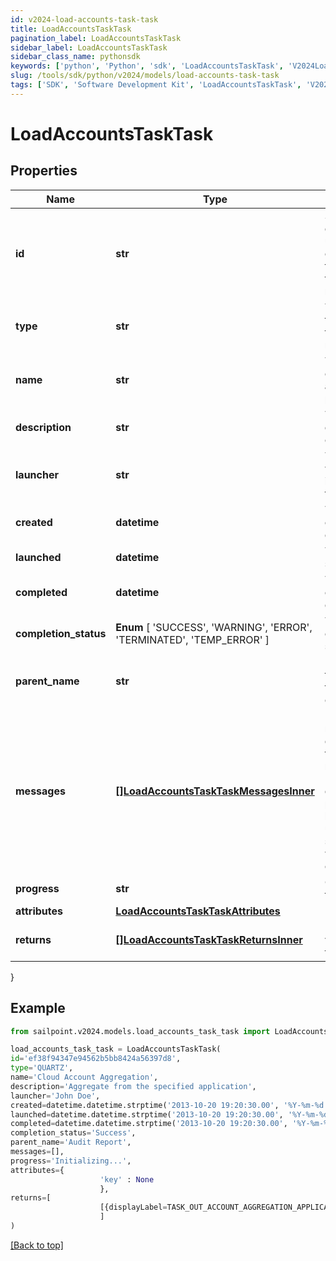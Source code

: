 ```yaml
---
id: v2024-load-accounts-task-task
title: LoadAccountsTaskTask
pagination_label: LoadAccountsTaskTask
sidebar_label: LoadAccountsTaskTask
sidebar_class_name: pythonsdk
keywords: ['python', 'Python', 'sdk', 'LoadAccountsTaskTask', 'V2024LoadAccountsTaskTask'] 
slug: /tools/sdk/python/v2024/models/load-accounts-task-task
tags: ['SDK', 'Software Development Kit', 'LoadAccountsTaskTask', 'V2024LoadAccountsTaskTask']
---
```


# LoadAccountsTaskTask


## Properties

Name | Type | Description | Notes
------------ | ------------- | ------------- | -------------
**id** | **str** | System-generated unique ID of the task this taskStatus represents | [optional] 
**type** | **str** | Type of task this task represents | [optional] 
**name** | **str** | The name of the aggregation process | [optional] 
**description** | **str** | The description of the task | [optional] 
**launcher** | **str** | The user who initiated the task | [optional] 
**created** | **datetime** | The Task creation date | [optional] 
**launched** | **datetime** | The task start date | [optional] 
**completed** | **datetime** | The task completion date | [optional] 
**completion_status** |  **Enum** [  'SUCCESS',    'WARNING',    'ERROR',    'TERMINATED',    'TEMP_ERROR' ] | Task completion status. | [optional] 
**parent_name** | **str** | Name of the parent task if exists. | [optional] 
**messages** | [**[]LoadAccountsTaskTaskMessagesInner**](load-accounts-task-task-messages-inner) | List of the messages dedicated to the report.  From task definition perspective here usually should be warnings or errors. | [optional] 
**progress** | **str** | Current task state. | [optional] 
**attributes** | [**LoadAccountsTaskTaskAttributes**](load-accounts-task-task-attributes) |  | [optional] 
**returns** | [**[]LoadAccountsTaskTaskReturnsInner**](load-accounts-task-task-returns-inner) | Return values from the task | [optional] 
}

## Example

```python
from sailpoint.v2024.models.load_accounts_task_task import LoadAccountsTaskTask

load_accounts_task_task = LoadAccountsTaskTask(
id='ef38f94347e94562b5bb8424a56397d8',
type='QUARTZ',
name='Cloud Account Aggregation',
description='Aggregate from the specified application',
launcher='John Doe',
created=datetime.datetime.strptime('2013-10-20 19:20:30.00', '%Y-%m-%d %H:%M:%S.%f'),
launched=datetime.datetime.strptime('2013-10-20 19:20:30.00', '%Y-%m-%d %H:%M:%S.%f'),
completed=datetime.datetime.strptime('2013-10-20 19:20:30.00', '%Y-%m-%d %H:%M:%S.%f'),
completion_status='Success',
parent_name='Audit Report',
messages=[],
progress='Initializing...',
attributes={
                    'key' : None
                    },
returns=[
                    [{displayLabel=TASK_OUT_ACCOUNT_AGGREGATION_APPLICATIONS, attributeName=applications}, {displayLabel=TASK_OUT_ACCOUNT_AGGREGATION_TOTAL, attributeName=total}, {displayLabel=TASK_OUT_ACCOUNT_AGGREGATION_OPTIMIZED, attributeName=optimizedAggregation}, {displayLabel=TASK_OUT_ACCOUNT_AGGREGATION_IGNORED, attributeName=ignored}, {displayLabel=TASK_OUT_UNCHANGED_ACCOUNTS, attributeName=optimized}, {displayLabel=TASK_OUT_ACCOUNT_AGGREGATION_CREATED, attributeName=created}, {displayLabel=TASK_OUT_ACCOUNT_AGGREGATION_UPDATED, attributeName=updated}, {displayLabel=TASK_OUT_ACCOUNT_AGGREGATION_DELETED, attributeName=deleted}, {displayLabel=TASK_OUT_ACCOUNT_AGGREGATION_MANAGER_CHANGES, attributeName=managerChanges}, {displayLabel=TASK_OUT_ACCOUNT_AGGREGATION_BUSINESS_ROLE_CHANGES, attributeName=detectedRoleChanges}, {displayLabel=TASK_OUT_ACCOUNT_AGGREGATION_EXCEPTION_CHANGES, attributeName=exceptionChanges}, {displayLabel=TASK_OUT_ACCOUNT_AGGREGATION_POLICIES, attributeName=policies}, {displayLabel=TASK_OUT_ACCOUNT_AGGREGATION_POLICY_VIOLATIONS, attributeName=policyViolations}, {displayLabel=TASK_OUT_ACCOUNT_AGGREGATION_POLICY_NOTIFICATIONS, attributeName=policyNotifications}, {displayLabel=TASK_OUT_ACCOUNT_AGGREGATION_SCORES_CHANGED, attributeName=scoresChanged}, {displayLabel=TASK_OUT_ACCOUNT_AGGREGATION_SNAPSHOTS_CREATED, attributeName=snapshotsCreated}, {displayLabel=TASK_OUT_ACCOUNT_AGGREGATION_SCOPES_CREATED, attributeName=scopesCreated}, {displayLabel=TASK_OUT_ACCOUNT_AGGREGATION_SCOPES_CORRELATED, attributeName=scopesCorrelated}, {displayLabel=TASK_OUT_ACCOUNT_AGGREGATION_SCOPES_SELECTED, attributeName=scopesSelected}, {displayLabel=TASK_OUT_ACCOUNT_AGGREGATION_SCOPES_DORMANT, attributeName=scopesDormant}, {displayLabel=TASK_OUT_ACCOUNT_AGGREGATION_UNSCOPED_IDENTITIES, attributeName=unscopedIdentities}, {displayLabel=TASK_OUT_ACCOUNT_AGGREGATION_CERTIFICATIONS_CREATED, attributeName=certificationsCreated}, {displayLabel=TASK_OUT_ACCOUNT_AGGREGATION_CERTIFICATIONS_DELETED, attributeName=certificationsDeleted}, {displayLabel=TASK_OUT_ACCOUNT_AGGREGATION_APPLICATIONS_GENERATED, attributeName=applicationsGenerated}, {displayLabel=TASK_OUT_ACCOUNT_AGGREGATION_MANAGED_ATTRIBUTES_PROMOTED, attributeName=managedAttributesCreated}, {displayLabel=TASK_OUT_ACCOUNT_AGGREGATION_MANAGED_ATTRIBUTES_PROMOTED_BY_APP, attributeName=managedAttributesCreatedByApplication}, {displayLabel=TASK_OUT_ACCOUNT_AGGREGATION_IDENTITYENTITLEMENTS_CREATED, attributeName=identityEntitlementsCreated}, {displayLabel=TASK_OUT_ACCOUNT_AGGREGATION_GROUPS_CREATED, attributeName=groupsCreated}]
                    ]
)

```
[[Back to top]](#) 

